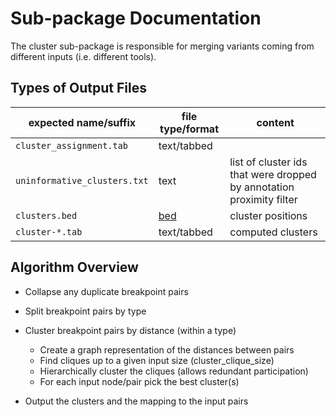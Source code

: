 # Sub-package Documentation

The cluster sub-package is responsible for merging variants coming from different inputs (i.e. different tools).

Types of Output Files
----------------------

| expected name/suffix           | file type/format      | content                                                              |
| ------------------------------ | --------------------- | -------------------------------------------------------------------- |
| ``cluster_assignment.tab``     | text/tabbed           |                                                                      |
| ``uninformative_clusters.txt`` | text                  | list of cluster ids that were dropped by annotation proximity filter |
| ``clusters.bed``               | [bed](/glossary/#bed) | cluster positions                                                    |
| ``cluster-*.tab``              | text/tabbed           | computed clusters                                                    |

Algorithm Overview
--------------------

- Collapse any duplicate breakpoint pairs
- Split breakpoint pairs by type
- Cluster breakpoint pairs by distance (within a type)

    - Create a graph representation of the distances between pairs
    - Find cliques up to a given input size (cluster_clique_size)
    - Hierarchically cluster the cliques (allows redundant participation)
    - For each input node/pair pick the best cluster(s)

- Output the clusters and the mapping to the input pairs
